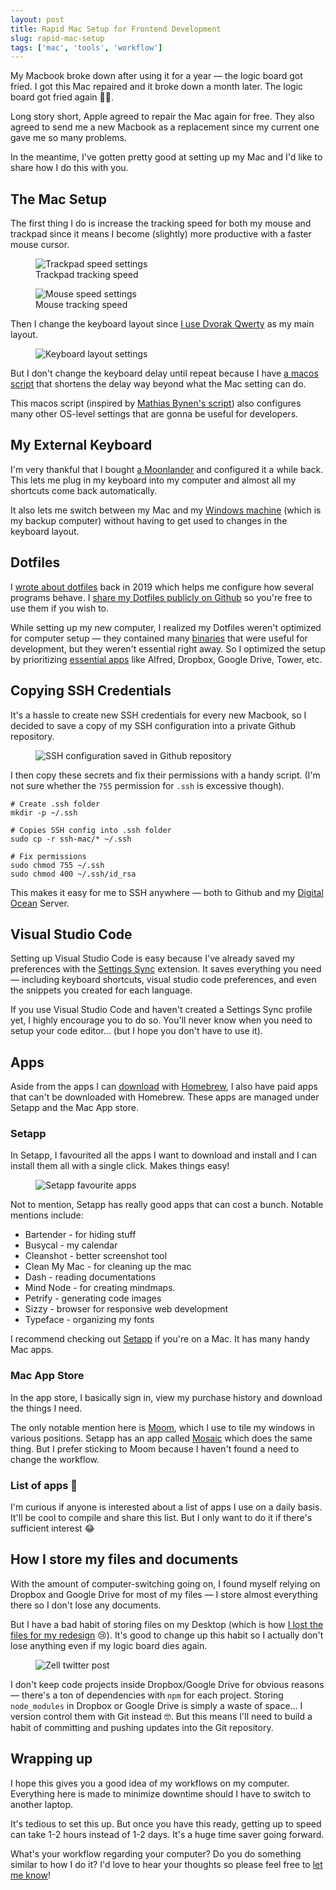 ```yaml
---
layout: post
title: Rapid Mac Setup for Frontend Development
slug: rapid-mac-setup
tags: ['mac', 'tools', 'workflow']
---
```

My Macbook broke down after using it for a year — the logic board got fried. I got this Mac repaired and it broke down a month later. The logic board got fried again 🤦‍♂️.   

Long story short, Apple agreed to repair the Mac again for free. They also agreed to send me a new Macbook as a replacement since my current one gave me so many problems.   

In the meantime, I've gotten pretty good at setting up my Mac and I'd like to share how I do this with you.   

<!-- more -->  

## The Mac Setup   

The first thing I do is increase the tracking speed for both my mouse and trackpad since it means I become (slightly) more productive with a faster mouse cursor.   

<figure role="figure" aria-label="Trackpad tracking speed">
<img src="/images/2021/rapid-mac-setup/trackpad-speed.png" alt="Trackpad speed settings">
<figcaption>Trackpad tracking speed</figcaption>  
</figure> 

<figure role="figure" aria-label="Mouse tracking speed">
<img src="/images/2021/rapid-mac-setup/mouse-speed.png" alt="Mouse speed settings">
<figcaption>Mouse tracking speed</figcaption>  
</figure>  

Then I change the keyboard layout since [I use Dvorak Qwerty](https://zellwk.com/blog/dvorak/) as my main layout.   

<figure role="figure">
<img src="/images/2021/rapid-mac-setup/keyboard-layout-settings.png" alt="Keyboard layout settings">
</figure> 

But I don't change the keyboard delay until repeat because I have [a macos script](https://github.com/zellwk/dotfiles/blob/master/mac/macos) that shortens the delay way beyond what the Mac setting can do.   

This macos script (inspired by [Mathias Bynen's script](https://github.com/mathiasbynens/dotfiles/blob/main/.macos)) also configures many other OS-level settings that are gonna be useful for developers.  

  

## My External Keyboard  

I'm very thankful that I bought [a Moonlander](https://zellwk.com/blog/moonlander/) and configured it a while back. This lets me plug in my keyboard into my computer and almost all my shortcuts come back automatically.   

It also lets me switch between my Mac and my [Windows machine](https://zellwk.com/blog/windows-wsl/) (which is my backup computer) without having to get used to changes in the keyboard layout.   

  

## Dotfiles  

I [wrote about dotfiles](/blog/mac-setup-2) back in 2019 which helps me configure how several programs behave. I [share my Dotfiles publicly on Github](https://github.com/zellwk/dotfiles) so you're free to use them if you wish to.   

While setting up my new computer, I realized my Dotfiles weren't optimized for computer setup — they contained many [binaries](https://github.com/zellwk/dotfiles/blob/master/mac/brew-binaries.sh) that were useful for development, but they weren't essential right away. So I optimized the setup by prioritizing [essential apps](https://github.com/zellwk/dotfiles/blob/master/mac/brew-essentials.sh) like Alfred, Dropbox, Google Drive, Tower, etc.   

  

## Copying SSH Credentials  

It's a hassle to create new SSH credentials for every new Macbook, so I decided to save a copy of my SSH configuration into a private Github repository.   

<figure role="figure">
<img src="/images/2021/rapid-mac-setup/github-repo.png" alt="SSH configuration saved in Github repository">
</figure> 

I then copy these secrets and fix their permissions with a handy script. (I'm not sure whether the `755` permission for `.ssh` is excessive though).   

```shell
# Create .ssh folder
mkdir -p ~/.ssh

# Copies SSH config into .ssh folder
sudo cp -r ssh-mac/* ~/.ssh

# Fix permissions
sudo chmod 755 ~/.ssh
sudo chmod 400 ~/.ssh/id_rsa
```  

This makes it easy for me to SSH anywhere — both to Github and my [Digital Ocean](https://m.do.co/c/64daa7a7a455) Server.   

  

## Visual Studio Code  

Setting up Visual Studio Code is easy because I've already saved my preferences with the [Settings Sync](https://marketplace.visualstudio.com/items?itemName=Shan.code-settings-sync) extension. It saves everything you need — including keyboard shortcuts, visual studio code preferences, and even the snippets you created for each language.   

If you use Visual Studio Code and haven't created a Settings Sync profile yet, I highly encourage you to do so. You'll never know when you need to setup your code editor... (but I hope you don't have to use it).  

  

## Apps  

Aside from the apps I can [download](https://github.com/zellwk/dotfiles/blob/master/mac/brew-essentials.sh) with [Homebrew](https://zellwk.com/blog/homebrew/), I also have paid apps that can't be downloaded with Homebrew. These apps are managed under Setapp and the Mac App store.   

### Setapp  

In Setapp, I favourited all the apps I want to download and install and I can install them all with a single click. Makes things easy!  

<figure role="figure">
<img src="/images/2021/rapid-mac-setup/setapp.png" alt="Setapp favourite apps">
</figure> 

Not to mention, Setapp has really good apps that can cost a bunch. Notable mentions include:   
  - Bartender - for hiding stuff  
  - Busycal - my calendar  
  - Cleanshot - better screenshot tool   
  - Clean My Mac - for cleaning up the mac   
  - Dash - reading documentations  
  - Mind Node - for creating mindmaps.   
  - Petrify - generating code images  
  - Sizzy - browser for responsive web development  
  - Typeface - organizing my fonts  

I recommend checking out [Setapp](https://setapp.sjv.io/c/2100771/344537/5114) if you're on a Mac. It has many handy Mac apps.   

### Mac App Store   

In the app store, I basically sign in, view my purchase history and download the things I need.   

The only notable mention here is [Moom](https://manytricks.com/moom/), which I use to tile my windows in various positions. Setapp has an app called [Mosaic](https://setapp.sjv.io/c/2100771/354736/5114) which does the same thing. But I prefer sticking to Moom because I haven't found a need to change the workflow.   

### List of apps 🤔  

I'm curious if anyone is interested about a list of apps I use on a daily basis. It'll be cool to compile and share this list. But I only want to do it if there's sufficient interest 😂   

  

## How I store my files and documents  

With the amount of computer-switching going on, I found myself relying on Dropbox and Google Drive for most of my files — I store almost everything there so I don't lose any documents.   

But I have a bad habit of storing files on my Desktop (which is how [I lost the files for my redesign](https://twitter.com/zellwk/status/1389266479409889280?s=20) 😢). It's good to change up this habit so I actually don't lose anything even if my logic board dies again.   

<figure role="figure">
<img src="/images/2021/rapid-mac-setup/twitter-post.png" alt="Zell twitter post">
</figure>   

I don't keep code projects inside Dropbox/Google Drive for obvious reasons — there's a ton of dependencies with `npm` for each project. Storing `node_modules` in Dropbox or Google Drive is simply a waste of space... I version control them with Git instead 🤓. But this means I'll need to build a habit of committing and pushing updates into the Git repository.   

  

## Wrapping up  

I hope this gives you a good idea of my workflows on my computer. Everything here is made to minimize downtime should I have to switch to another laptop.   

It's tedious to set this up. But once you have this ready, getting up to speed can take 1-2 hours instead of 1-2 days. It's a huge time saver going forward.   

What's your workflow regarding your computer? Do you do something similar to how I do it? I'd love to hear your thoughts so please feel free to [let me know](https://zellwk.com/contact)!  
